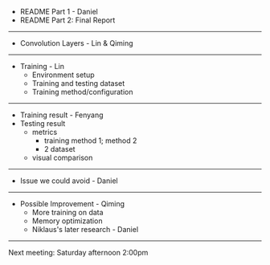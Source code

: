 - README Part 1 - Daniel
- README Part 2: Final Report

--------------------------------------
- Convolution Layers - Lin & Qiming
--------------------------------------
- Training - Lin
  - Environment setup 
  - Training and testing dataset 
  - Training method/configuration 
--------------------------------------  
  - Training result - Fenyang
  - Testing result 
    - metrics
      - training method 1; method 2
      - 2 dataset 
    - visual comparison
--------------------------------------
- Issue we could avoid - Daniel
--------------------------------------
- Possible Improvement - Qiming
  - More training on data
  - Memory optimization
  - Niklaus's later research - Daniel
--------------------------------------
Next meeting: Saturday afternoon 2:00pm 